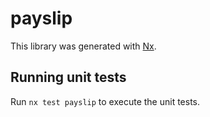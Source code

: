 # payslip

This library was generated with [Nx](https://nx.dev).

## Running unit tests

Run `nx test payslip` to execute the unit tests.

